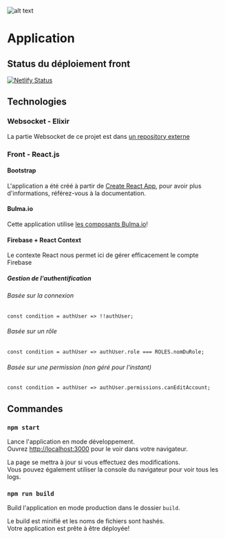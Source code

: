 ![alt text](http://licence-info.univ-lyon1.fr/img/Bandeau-dpt-info-v3.jpg "Bandeau Université Lyon 1 informatique")


# Application 
## Status du déploiement front
[![Netlify Status](https://api.netlify.com/api/v1/badges/069e35d6-a64b-4c8f-b5cb-480a29ec3e0b/deploy-status)](https://app.netlify.com/sites/react-demo-m1if/deploys)

## Technologies 
### Websocket - Elixir 
La partie Websocket de ce projet est dans [un repository externe](https://github.com/edouardmenayde/ws-counter)

### Front - React.js
#### Bootstrap
L'application a été créé à partir de [Create React App](https://github.com/facebook/create-react-app), pour avoir plus d'informations, référez-vous à la documentation.

#### Bulma.io
Cette application utilise [les composants Bulma.io](https://github.com/couds/react-bulma-components)!

#### Firebase + React Context
Le contexte React nous permet ici de gérer efficacement le compte Firebase 
##### Gestion de l'authentification
###### Basée sur la connexion
`const condition = authUser => !!authUser;`
###### Basée sur un rôle
`const condition = authUser => authUser.role === ROLES.nomDuRole;`
###### Basée sur une permission (non géré pour l'instant)
`const condition = authUser => authUser.permissions.canEditAccount;`

## Commandes
### `npm start`
Lance l'application en mode développement.<br />
Ouvrez [http://localhost:3000](http://localhost:3000) pour le voir dans votre navigateur.
    
La page se mettra à jour si vous effectuez des modifications.<br />
Vous pouvez également utiliser la console du navigateur pour voir tous les logs.

### `npm run build`
Build l'application en mode production dans le dossier `build`.<br />

Le build est minifié et les noms de fichiers sont hashés.<br />
Votre application est prête à être déployée!